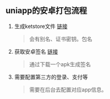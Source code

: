 ## uniapp的安卓打包流程

1. 生成ketstore文件 [链接](http://www.applicationloader.net/appuploader/keystore.php)

   > 会有别名、证书密钥。包名

2. 获取安卓签名 [链接](https://developers.weixin.qq.com/doc/oplatform/Downloads/Android_Resource.html)

   > 通过下载一个apk生成签名

3. 需要配置第三方的登录、支付等

   > 需要在后台去配置对应app信息。

